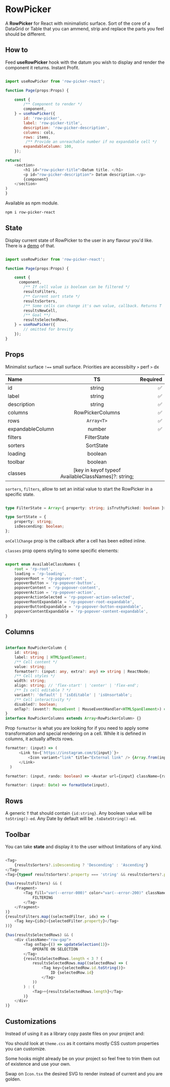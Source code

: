 # RowPicker

A **RowPicker** for React with minimalistic surface. Sort of the core of a DataGrid or Table that you can ammend, strip and replace the parts you feel should be different. 

## How to 

Feed **useRowPicker** hook with the datum you wish to display and render the component it returns. Instant Profit. 

```js

import useRowPicker from 'row-picker-react';

function Page(props:Props) {

    const {
        /** Component to render */
        component,
    } = useRowPicker({
        id: 'row-picker',
        label: 'row-picker-title',
        description: 'row-picker-description',
        columns: cols,
        rows: items,
         /** Provide an unreachable number if no expandable cell */
        expandableColumn: 100,
    });

return(
    <section>
        <h1 id="row-picker-title">Datum title. </h1>
        <p id="row-picker-description"> Datum description.</p>
        {component}
    </section>
)
}

```

Available as npm module.

```bash
npm i row-picker-react
```

## State

Display current state of RowPicker to the user in any flavour you'd like. There is a [demo](https://codesandbox.com) of that. 

```js

import useRowPicker from 'row-picker-react';

function Page(props:Props) {

    const {
      component,
        /** If cell value is boolean can be filtered */
        resultsFilters,
        /** Current sort state */
        resultsSorters,
        /** Some cells can change it's own value, callback. Returns T | null */
        resultsNewCell,
        /** Goal **/
        resultsSelectedRows,
    } = useRowPicker({
        // omitted for brevity
    });
}
```

## Props

Minimalist surface `!==` small surface. Priorities are accessibilty `>` perf `>` dx 



| Name             | TS |   Required |
| :------------ | :---------: | ----------: |
| id        |    string    | ✅ |
| label     |    string     |    ✅ |
| description |    string         |    ✅ |
| columns     |    RowPickerColumns     |    ✅ |
| rows     |    `Array<T>`     |    ✅ |
| expandableColumn     |    number     |    ✅ |
| filters     |    FilterState     |     |
| sorters     |    SortState     |     |
| loading     |    boolean     |     |
| toolbar     |    boolean     |     |
| classes     |    [key in keyof typeof AvailableClassNames]?: string; |    |


`sorters`, `filters`, allow to set an initial value to start the RowPicker in a specific state.


```typescript

type FilterState = Array<{ property: string; isTruthyPicked: boolean }>;

type SortState = {
    property: string;
    isDescending: boolean;
};

```

`onCellChange` prop is the callback after a cell has been edited inline. 

`classes` prop opens styling to some specific elements:

```typescript

export enum AvailableClassNames {
    root = 'rp-root',
    loading = 'rp-loading',
    popoverRoot = 'rp-popover-root',
    popoverButton = 'rp-popover-button',
    popoverContent = 'rp-popover-content',
    popoverAction = 'rp-popover-action',
    popoverActionSelected = 'rp-popover-action-selected',
    popoverRootExpandable = 'rp-popover-root-expandable',
    popoverButtonExpandable = 'rp-popover-button-expandable',
    popoverContentExpandable = 'rp-popover-content-expandable',
}


```

## Columns 

```typescript {1,4-6,11}

interface RowPickerColumn {
    id: string;
    label: string | HTMLSpanElement;
    /** Cell content */
    value: string;
    formatter?: (input: any, extra?: any) => string | ReactNode;
    /** Cell styles */
    width: string;
    align: string; // 'flex-start' | 'center' | 'flex-end';
    /** Is cell editable ? */
    variant?: 'default' | 'isEditable' | 'isUnsortable';
    /** Cell interactivity */
    disabled?: boolean;
    onTap?: (event?: MouseEvent | MouseEventHandler<HTMLSpanElement>) => void;
}
interface RowPickerColumns extends Array<RowPickerColumn> {}

```

Prop `formatter` is what you are looking for if you need to apply some transformation and special rendering on a cell. While it is defined in columns, it actually affects rows.  

``` typescript 
formatter: (input) => (
      <Link to={`https://instagram.com/${input}`}>
          <Icon variant="link" title="External link" /> {Array.from(input).slice(0, 12)}
      </Link>
  )

formatter: (input, rando: boolean) => <Avatar url={input} className={rando ? undefined : 'fx-gray'} />,

formatter: (input: Date) => formatDate(input),


```

## Rows

A generic `T` that should contain `{id:string}`. Any boolean value will be `toString()-ed`. Any Date by default will be `.toDateString()-ed`.

## Toolbar 

You can take **state** and display it to the user without limitations of any kind.


```typescript

<Tag>
    {resultsSorters?.isDescending ? 'Descending' : 'Ascending'}
</Tag>
<Tag>{typeof resultsSorters?.property === 'string' && resultsSorters?.property}</Tag>

{has(resultsFilters) && (
    <Fragment>
        <Tag fill="var(--error-000)" color="var(--error-200)" className="fx-hue">
            FILTERING
        </Tag>
    </Fragment>
)}
{resultsFilters.map((selectedFilter, idx) => (
    <Tag key={idx}>{selectedFilter.property}</Tag>
))}

{has(resultsSelectedRows) && (
    <div className="row-gap">
        <Tag onTap={() => updateSelection(1)}>
            OPERATE ON SELECTION
        </Tag>
        {resultsSelectedRows.length < 3 ? (
            resultsSelectedRows.map((selectedRow) => (
                <Tag key={selectedRow.id.toString()}>
                    ID {selectedRow.id}
                </Tag>
            ))
        ) : (
            <Tag>+{resultsSelectedRows.length}</Tag>
        )}
    </div>
)}

```

## Customizations

Instead of using it as a library copy paste files on your project and:

You should look at `theme.css` as it contains mostly CSS custom properties you can customize. 

Some hooks might already be on your project so feel free to trim them out of existence and use your own. 

Swap on `Icon.tsx` the desired SVG to render instead of current and you are golden. 


